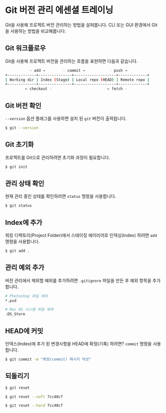 # Git 버전 관리 에센셜 트레이닝

Git을 사용해 프로젝트 버전 관리하는 방법을 살펴봅니다. CLI 또는 GUI 환경에서 Git을 사용하는 방법을 비교해봅니다.

## Git 워크플로우

Git을 사용해 프로젝트 버전을 관리하는 흐름을 표현하면 다음과 같습니다.

```sh
           - add →        - commit →           - push →
+-------------+---------------+-------------------+-------------+
| Working dir | Index (Stage) | Local repo (HEAD) | Remote repo |
+-------------+---------------+-------------------+-------------+
         ← checkout -                         ← fetch -
```

## Git 버전 확인

`--version` 옵션 플래그를 사용하면 설치 된 `git` 버전이 출력됩니다.

```sh
$ git --version
```

## Git 초기화

프로젝트를 Git으로 관리하려면 초기화 과정이 필요합니다.

```sh
$ git init
```

## 관리 상태 확인

현재 관리 중인 상태를 확인하려면 `status` 명령을 사용합니다.

```sh
$ git status
```

## Index에 추가

워킹 디렉토리(Project Folder)에서 스테이징 에이리어로 인덱싱(Index) 하려면 `add` 명령을 사용합니다.

```sh
$ git add .
```

## 관리 예외 추가

버전 관리에서 제외할 예외를 추가하려면 `.gitignore` 파일을 만든 후 예외 항목을 추가합니다.

```sh
# Photoshop 파일 제외
*.psd

# Mac OS 시스템 파일 제외
.DS_Store
```

## HEAD에 커밋

인덱스(Index)에 추가 된 변경사항을 HEAD에 확정(기록) 하려면? `commit` 명령을 사용합니다.

```sh
$ git commit -m "확정(commit) 메시지 작성"
```

## 되돌리기

```sh
$ git reset
```

```sh
$ git reset --soft 7cc40cf
```

```sh
$ git reset --hard 7cc40cf
```
